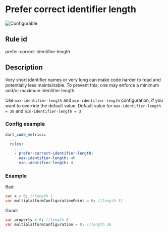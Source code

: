 # Prefer correct identifier length

![Configurable](https://img.shields.io/badge/-configurable-informational)

## Rule id

prefer-correct-identifier-length

## Description

Very short identifier names or very long can make code harder to read and potentially less maintainable. To prevent this, one may enforce a minimum and/or maximum identifier length.


Use `max-identifier-length` and `min-identifier-length` configuration, if you want to override the default value. Default value for `max-identifier-length = 30` and `min-identifier-length = 3` 

### Config example

```yaml
dart_code_metrics:
  ...
  rules:
    ...
    - prefer-correct-identifier-length:
      max-identifier-length: 40
      min-identifier-length: 4
```

### Example

Bad:

```dart
var x = 0; //length 1
var multiplatformConfigurationPoint = 0; //length 31
```

Good:

```dart
var property = 0; //length 8
var multiplatformConfiguration = 0; //length 26
```
